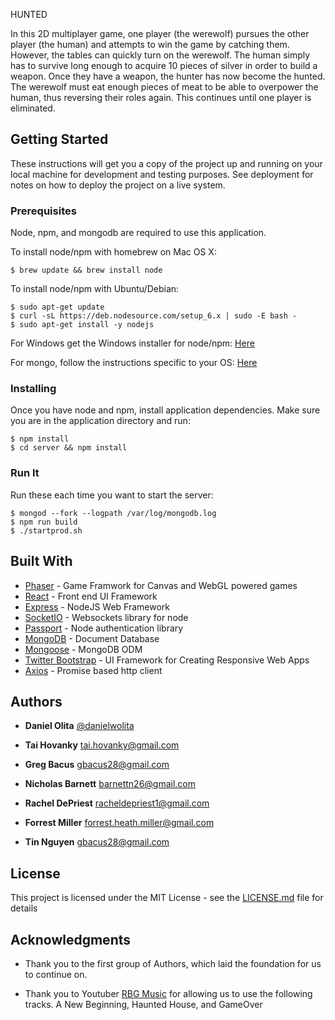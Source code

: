  HUNTED

In this 2D multiplayer game, one player (the werewolf) pursues the other player (the human) and attempts to win the game by catching them. However, the tables can quickly turn on the werewolf. The human simply has to survive long enough to acquire 10 pieces of silver in order to build a weapon. Once they have a weapon, the hunter has now become the hunted. The werewolf must eat enough pieces of meat to be able to overpower the human, thus reversing their roles again. This continues until one player is eliminated.


## Getting Started

These instructions will get you a copy of the project up and running on your local machine for development and testing purposes. See deployment for notes on how to deploy the project on a live system.

### Prerequisites

Node, npm, and mongodb are required to use this application.

To install node/npm with homebrew on Mac OS X:

```
$ brew update && brew install node
```

To install node/npm with Ubuntu/Debian:

```
$ sudo apt-get update
$ curl -sL https://deb.nodesource.com/setup_6.x | sudo -E bash -
$ sudo apt-get install -y nodejs
```

For Windows get the Windows installer for node/npm:
[Here](https://nodejs.org/en/download/)

For mongo, follow the instructions specific to your OS:
[Here](https://docs.mongodb.com/manual/administration/install-community/)

### Installing

Once you have node and npm, install application dependencies.
Make sure you are in the application directory and run:

```
$ npm install
$ cd server && npm install
```

### Run It

Run these each time you want to start the server:

```
$ mongod --fork --logpath /var/log/mongodb.log
$ npm run build
$ ./startprod.sh
```

## Built With

* [Phaser](https://phaser.io/) - Game Framwork for Canvas and WebGL powered games
* [React](https://facebook.github.io/react/) - Front end UI Framework
* [Express](http://expressjs.com/) - NodeJS Web Framework
* [SocketIO](http://socket.io/) - Websockets library for node
* [Passport](http://passportjs.org/) - Node authentication library
* [MongoDB](https://www.mongodb.com/) - Document Database
* [Mongoose](http://mongoosejs.com/) - MongoDB ODM
* [Twitter Bootstrap](https://getbootstrap.com/) - UI Framework for Creating Responsive Web Apps
* [Axios](https://github.com/mzabriskie/axios) - Promise based http client

## Authors

* **Daniel Olita** [@danielwolita](https://twitter.com/danielwolita)
* **Tai Hovanky** [tai.hovanky@gmail.com](tai.hovanky@gmail.com)
* **Greg Bacus** [gbacus28@gmail.com](gbacus28@gmail.com)

* **Nicholas Barnett** [barnettn26@gmail.com](barnettn26@gmail.com)
* **Rachel DePriest** [racheldepriest1@gmail.com](racheldepriest1@gmail.com)
* **Forrest Miller** [forrest.heath.miller@gmail.com](forrest.heath.miller@gmail.com)
* **Tin Nguyen** [gbacus28@gmail.com](tinytheyfon8@gmail.com)

## License

This project is licensed under the MIT License - see the [LICENSE.md](LICENSE.md) file for details

## Acknowledgments

* Thank you to the first group of Authors, which laid the foundation for us to continue on.

* Thank you to Youtuber [RBG Music](https://www.youtube.com/channel/UCRpV6MFrOgw1YM9vzbsBPDw) for allowing us to use the following tracks. A New Beginning, Haunted House, and GameOver